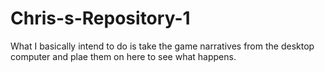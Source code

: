 # Chris-s-Repository-1

  What I basically intend to do is take the game narratives from the desktop computer and plae them on here to see what happens.
